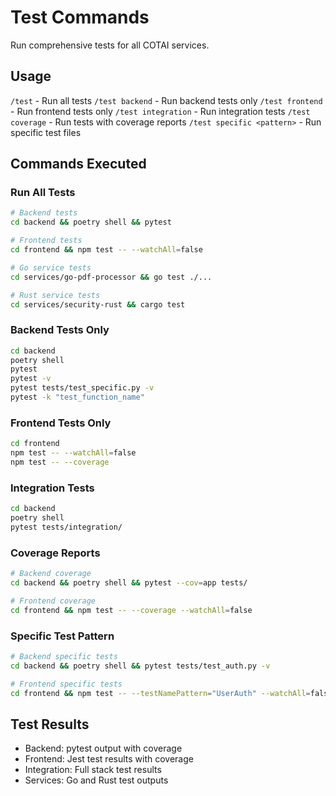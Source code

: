 # Test Commands

Run comprehensive tests for all COTAI services.

## Usage
`/test` - Run all tests
`/test backend` - Run backend tests only
`/test frontend` - Run frontend tests only
`/test integration` - Run integration tests
`/test coverage` - Run tests with coverage reports
`/test specific <pattern>` - Run specific test files

## Commands Executed

### Run All Tests
```bash
# Backend tests
cd backend && poetry shell && pytest

# Frontend tests  
cd frontend && npm test -- --watchAll=false

# Go service tests
cd services/go-pdf-processor && go test ./...

# Rust service tests
cd services/security-rust && cargo test
```

### Backend Tests Only
```bash
cd backend
poetry shell
pytest
pytest -v
pytest tests/test_specific.py -v
pytest -k "test_function_name"
```

### Frontend Tests Only
```bash
cd frontend
npm test -- --watchAll=false
npm test -- --coverage
```

### Integration Tests
```bash
cd backend
poetry shell
pytest tests/integration/
```

### Coverage Reports
```bash
# Backend coverage
cd backend && poetry shell && pytest --cov=app tests/

# Frontend coverage
cd frontend && npm test -- --coverage --watchAll=false
```

### Specific Test Pattern
```bash
# Backend specific tests
cd backend && poetry shell && pytest tests/test_auth.py -v

# Frontend specific tests
cd frontend && npm test -- --testNamePattern="UserAuth" --watchAll=false
```

## Test Results
- Backend: pytest output with coverage
- Frontend: Jest test results with coverage
- Integration: Full stack test results
- Services: Go and Rust test outputs
